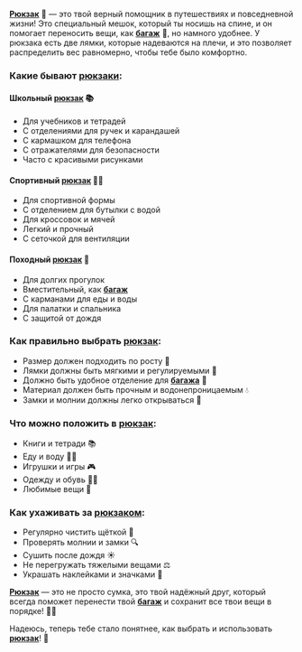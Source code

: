 **[Рюкзак](knapsack.md)** 🎒 — это твой верный помощник в путешествиях и повседневной жизни! Это специальный мешок, который ты носишь на спине, и он помогает переносить вещи, как **[багаж](luggage.md)** 🧳, но намного удобнее. У рюкзака есть две лямки, которые надеваются на плечи, и это позволяет распределить вес равномерно, чтобы тебе было комфортно.

### Какие бывают **[рюкзаки](knapsack.md)**:

#### Школьный **[рюкзак](knapsack.md)** 📚
- Для учебников и тетрадей
- С отделениями для ручек и карандашей
- С кармашком для телефона
- С отражателями для безопасности
- Часто с красивыми рисунками

#### Спортивный **[рюкзак](knapsack.md)** 🏃‍♂️
- Для спортивной формы
- С отделением для бутылки с водой
- Для кроссовок и мячей
- Легкий и прочный
- С сеточкой для вентиляции

#### Походный **[рюкзак](knapsack.md)** 🌲
- Для долгих прогулок
- Вместительный, как **[багаж](luggage.md)**
- С карманами для еды и воды
- Для палатки и спальника
- С защитой от дождя

### Как правильно выбрать **[рюкзак](knapsack.md)**:
- Размер должен подходить по росту 📏
- Лямки должны быть мягкими и регулируемыми 🎯
- Должно быть удобное отделение для **[багажа](luggage.md)** 🧳
- Материал должен быть прочным и водонепроницаемым 💧
- Замки и молнии должны легко открываться 🔑

### Что можно положить в **[рюкзак](knapsack.md)**:
- Книги и тетради 📚
- Еду и воду 🍎🥤
- Игрушки и игры 🎮
- Одежду и обувь 👕👟
- Любимые вещи 🧸

### Как ухаживать за **[рюкзаком](knapsack.md)**:
- Регулярно чистить щёткой 🧹
- Проверять молнии и замки 🔍
- Сушить после дождя ☀️
- Не перегружать тяжелыми вещами ⚖️
- Украшать наклейками и значками 🌟

**[Рюкзак](knapsack.md)** — это не просто сумка, это твой надёжный друг, который всегда поможет перенести твой **[багаж](luggage.md)** и сохранит все твои вещи в порядке! 🎒✨

Надеюсь, теперь тебе стало понятнее, как выбрать и использовать **[рюкзак](knapsack.md)**! 🌈